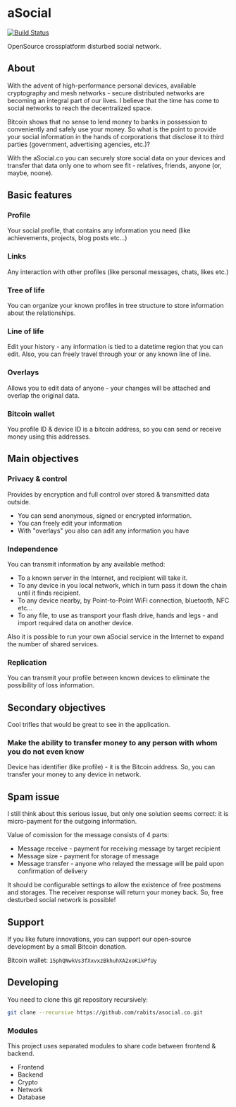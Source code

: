 aSocial
=======
[![Build Status](https://drone.io/github.com/rabits/asocial.co/status.png)](https://drone.io/github.com/rabits/asocial.co/latest)

OpenSource crossplatform disturbed social network.

About
-----
With the advent of high-performance personal devices, available cryptography and mesh networks - secure distributed networks are becoming an integral part of our lives. I believe that the time has come to social networks to reach the decentralized space.

Bitcoin shows that no sense to lend money to banks in possession to conveniently and safely use your money. So what is the point to provide your social information in the hands of corporations that disclose it to third parties (government, advertising agencies, etc.)? 

With the aSocial.co you can securely store social data on your devices and transfer that data only one to whom see fit - relatives, friends, anyone (or, maybe, noone).

Basic features
--------------

### Profile
Your social profile, that contains any information you need (like achievements, projects, blog posts etc...)

### Links
Any interaction with other profiles (like personal messages, chats, likes etc.)

### Tree of life
You can organize your known profiles in tree structure to store information about the relationships.

### Line of life
Edit your history - any information is tied to a datetime region that you can edit.
Also, you can freely travel through your or any known line of line.

### Overlays
Allows you to edit data of anyone - your changes will be attached and overlap the original data.

### Bitcoin wallet
You profile ID & device ID is a bitcoin address, so you can send or receive money using this addresses.

Main objectives
---------------

### Privacy & control
Provides by encryption and full control over stored & transmitted data outside.
 * You can send anonymous, signed or encrypted information.
 * You can freely edit your information
 * With "overlays" you also can adit any information you have

### Independence
You can transmit information by any available method:
 * To a known server in the Internet, and recipient will take it.
 * To any device in you local network, which in turn pass it down the chain until it finds recipient.
 * To any device nearby, by Point-to-Point WiFi connection, bluetooth, NFC etc...
 * To any file, to use as transport your flash drive, hands and legs - and import required data on another device.

Also it is possible to run your own aSocial service in the Internet to expand the number of shared services.

### Replication
You can transmit your profile between known devices to eliminate the possibility of loss information.

Secondary objectives
--------------------
Cool trifles that would be great to see in the application.

### Make the ability to transfer money to any person with whom you do not even know
Device has identifier (like profile) - it is the Bitcoin address. So, you can transfer your money to any device in network.

Spam issue
----------
I still think about this serious issue, but only one solution seems correct: it is micro-payment for the outgoing information.

Value of comission for the message consists of 4 parts:
 * Message receive - payment for receiving message by target recipient
 * Message size - payment for storage of message
 * Message transfer - anyone who relayed the message will be paid upon confirmation of delivery

It should be configurable settings to allow the existence of free postmens and storages. The receiver response will return your money back. So, free desturbed social network is possible!

Support
-------
If you like future innovations, you can support our open-source development by a small Bitcoin donation.

Bitcoin wallet: `15phQNwkVs3fXxvxzBkhuhXA2xoKikPfUy`

Developing
----------
You need to clone this git repository recursively:

```sh
git clone --recursive https://github.com/rabits/asocial.co.git
```

### Modules

This project uses separated modules to share code between frontend & backend.

* Frontend
* Backend
* Crypto
* Network
* Database
